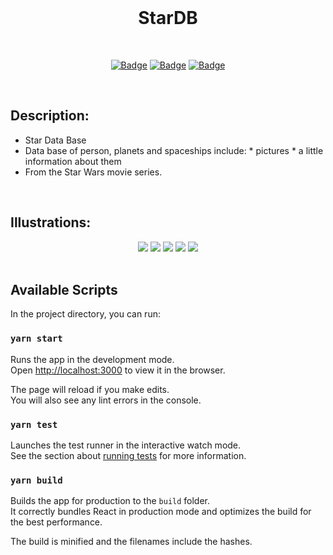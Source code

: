 <br>

 <div align="center">

   <h1> StarDB </h1>

   <br>

[![Badge](https://img.shields.io/badge/Uses-ReactJS-success.svg?style=flat-square)](1)
[![Badge](https://img.shields.io/badge/Open-Source-important.svg?style=flat-square)](1)
[![Badge](https://img.shields.io/badge/Made_with-Love-ff69b4.svg?style=flat-square)](1)

   <br>

 </div>

## Description:
-    Star Data Base
-    Data base of person, planets and spaceships include:
    * pictures
    * a little information about them
-    From the Star Wars movie series.
 <br>

## Illustrations:

 <div align="center">

   <img src="https://github.com/Ythosa/stardb/blob/master/assets/welcome-page.png">

   <img src="https://github.com/Ythosa/stardb/blob/master/assets/person.png">

   <img src="https://github.com/Ythosa/stardb/blob/master/assets/planets.png">

   <img src="https://github.com/Ythosa/stardb/blob/master/assets/starships-page.png">

   <img src="https://github.com/Ythosa/stardb/blob/master/assets/starships.png">

 </div>

 <br>

## Available Scripts

In the project directory, you can run:

### `yarn start`

Runs the app in the development mode.<br />
Open [http://localhost:3000](http://localhost:3000) to view it in the browser.

The page will reload if you make edits.<br />
You will also see any lint errors in the console.

### `yarn test`

Launches the test runner in the interactive watch mode.<br />
See the section about [running tests](https://facebook.github.io/create-react-app/docs/running-tests) for more information.

### `yarn build`

Builds the app for production to the `build` folder.<br />
It correctly bundles React in production mode and optimizes the build for the best performance.

The build is minified and the filenames include the hashes.<br />